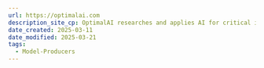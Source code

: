 ```yaml
---
url: https://optimalai.com
description_site_cp: OptimalAI researches and applies AI for critical infrastructure. Our industry-academia collaborations transform efficiency and scientific discovery.
date_created: 2025-03-11
date_modified: 2025-03-21
tags:
  - Model-Producers
---
```

